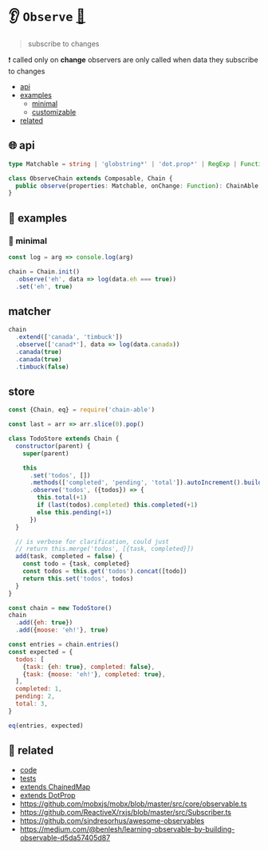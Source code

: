 # 👂 `Observe` [🎼 ](https://github.com/fluents/chain-able/wiki/compose)

> subscribe to changes

❗ called only on **change**
observers are only called when data they subscribe to changes


- [api](#-api)
- [examples](#-examples)
  - [minimal](#-minimal)
  - [customizable](#-customizable)
- [related](#-related)

## 🌐 api

```ts
type Matchable = string | 'globstring*' | 'dot.prop*' | RegExp | Function

class ObserveChain extends Composable, Chain {
  public observe(properties: Matchable, onChange: Function): ChainAble
}
```



## 📘 examples

### 👾 minimal

```js
const log = arg => console.log(arg)

chain = Chain.init()
  .observe('eh', data => log(data.eh === true))
  .set('eh', true)
```

## matcher

```js
chain
  .extend(['canada', 'timbuck'])
  .observe(['canad*'], data => log(data.canada))
  .canada(true)
  .canada(true)
  .timbuck(false)
```

## store

```js
const {Chain, eq} = require('chain-able')

const last = arr => arr.slice(0).pop()

class TodoStore extends Chain {
  constructor(parent) {
    super(parent)

    this
      .set('todos', [])
      .methods(['completed', 'pending', 'total']).autoIncrement().build()
      .observe('todos', ({todos}) => {
        this.total(+1)
        if (last(todos).completed) this.completed(+1)
        else this.pending(+1)
      })
  }

  // is verbose for clarification, could just
  // return this.merge('todos', [{task, completed}])
  add(task, completed = false) {
    const todo = {task, completed}
    const todos = this.get('todos').concat([todo])
    return this.set('todos', todos)
  }
}

const chain = new TodoStore()
chain
  .add({eh: true})
  .add({moose: 'eh!'}, true)

const entries = chain.entries()
const expected = {
  todos: [
    {task: {eh: true}, completed: false},
    {task: {moose: 'eh!'}, completed: true},
  ],
  completed: 1,
  pending: 2,
  total: 3,
}

eq(entries, expected)
```


## 🔗 related
<!-- [extends Transform](https://github.com/fluents/chain-able/wiki/transform) -->
<!-- [extends Compose](https://github.com/fluents/chain-able/wiki/compose) -->
[code]: https://github.com/fluents/chain-able/tree/master/src/compose/Observable.js
[tests]: https://github.com/fluents/chain-able/tree/master/test/observable.js

- [code][code]
- [tests][tests]
- [extends ChainedMap](https://github.com/fluents/chain-able/wiki/ChainedMap)
- [extends DotProp](https://github.com/fluents/chain-able/wiki/dot)
- https://github.com/mobxjs/mobx/blob/master/src/core/observable.ts
- https://github.com/ReactiveX/rxjs/blob/master/src/Subscriber.ts
- https://github.com/sindresorhus/awesome-observables
- https://medium.com/@benlesh/learning-observable-by-building-observable-d5da57405d87

